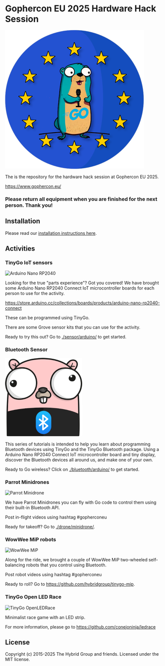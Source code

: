# Gophercon EU 2025 Hardware Hack Session

![Gophercon EU logo](./images/gophercon-eu-logo.png)

The is the repository for the hardware hack session at Gophercon EU 2025.

https://www.gophercon.eu/

### Please return all equipment when you are finished for the next person. Thank you!

## Installation

Please read our [installation instructions here](./INSTALL.md).

## Activities

### TinyGo IoT sensors

![Arduino Nano RP2040](./sensor/arduino/assets/step6.jpg)

Looking for the true "parts experience"? Got you covered! We have brought some Arduino Nano RP2040 Connect IoT microcontroller boards for each person to use for the activity.

https://store.arduino.cc/collections/boards/products/arduino-nano-rp2040-connect

These can be programmed using TinyGo.

There are some Grove sensor kits that you can use for the activity.

Ready to try this out? Go to [./sensor/arduino/](./sensor/arduino/) to get started.

### Bluetooth Sensor

[![Go Bluetooth](./images/gobluetooth.png)](https://tinygo.org/bluetooth)

This series of tutorials is intended to help you learn about programming Bluetooth devices using TinyGo and the TinyGo Bluetooth package. Using a Arduino Nano RP2040 Connect IoT microcontroller board and tiny display, discover the Bluetooth devices all around us, and make one of your own.

Ready to Go wireless? Click on [./bluetooth/arduino/](./bluetooth/arduino/) to get started.

### Parrot Minidrones

![Parrot Minidrone](./images/minidrone.jpg)

We have Parrot Minidrones you can fly with Go code to control them using their built-in Bluetooth API.

Post in-flight videos using hashtag #gopherconeu

Ready for takeoff? Go to [./drone/minidrone/](./drone/minidrone/).

### WowWee MiP robots

![WowWee MiP](./images/mip.png)

Along for the ride, we brought a couple of WowWee MiP two-wheeled self-balancing robots that you control using Bluetooth.

Post robot videos using hashtag #gopherconeu

Ready to roll? Go to https://github.com/hybridgroup/tinygo-mip.

### TinyGo Open LED Race

![TinyGo OpenLEDRace](./images/ledrace-input2.gif)

Minimalist race game with an LED strip.

For more information, please go to https://github.com/conejoninja/ledrace

## License

Copyright (c) 2015-2025 The Hybrid Group and friends. Licensed under the MIT license.
